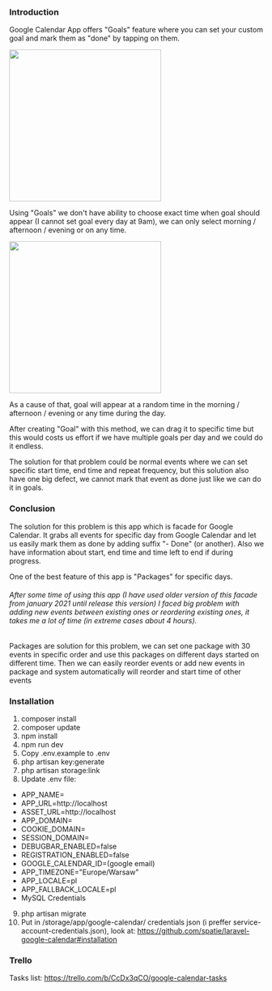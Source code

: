 ### Introduction
Google Calendar App offers "Goals" feature where you can set your custom goal and mark them as "done" by tapping on them.

<img src="https://user-images.githubusercontent.com/49414354/149644387-99989c5c-2a87-4b55-879d-3a4920f77750.png" style="width:300px">

Using "Goals" we don't have ability to choose exact time when goal should appear (I cannot set goal every day at 9am), we can only select morning / afternoon / evening or on any time.

<img src="https://user-images.githubusercontent.com/49414354/149644471-892cb32f-afa6-48bb-8831-fe6203e788ed.png" style="width:300px">

As a cause of that, goal will appear at a random time in the morning / afternoon / evening or any time during the day.

After creating "Goal" with this method, we can drag it to specific time but this would costs us effort if we have multiple goals per day and we could do it endless.

The solution for that problem could be normal events where we can set specific start time, end time and repeat frequency, but this solution also have one big defect, we cannot mark that event as done just like we can do it in goals.

### Conclusion
The solution for this problem is this app which is facade for Google Calendar. It grabs all events for specific day from Google Calendar and let us easily mark them as done by adding suffix "- Done" (or another). Also we have information about start, end time and time left to end if during progress.

One of the best feature of this app is "Packages" for specific days.
###### After some time of using this app (I have used older version of this facade from january 2021 until release this version) I faced big problem with adding new events between existing ones or reordering existing ones, it takes me a lot of time (in extreme cases about 4 hours).

Packages are solution for this problem, we can set one package with 30 events in specific order and use this packages on different days started on different time.
Then we can easily reorder events or add new events in package and system automatically will reorder and start time of other events

### Installation
1. composer install
2. composer update
3. npm install
4. npm run dev
5. Copy .env.example to .env
6. php artisan key:generate
7. php artisan storage:link
8. Update .env file:
- APP_NAME=
- APP_URL=http://localhost
- ASSET_URL=http://localhost
- APP_DOMAIN=
- COOKIE_DOMAIN=
- SESSION_DOMAIN=
- DEBUGBAR_ENABLED=false
- REGISTRATION_ENABLED=false
- GOOGLE_CALENDAR_ID=(google email)
- APP_TIMEZONE="Europe/Warsaw"
- APP_LOCALE=pl
- APP_FALLBACK_LOCALE=pl
- MySQL Credentials
9. php artisan migrate
10. Put in /storage/app/google-calendar/ credentials json (i preffer service-account-credentials.json), look at: https://github.com/spatie/laravel-google-calendar#installation

### Trello
Tasks list: https://trello.com/b/CcDx3qCO/google-calendar-tasks
